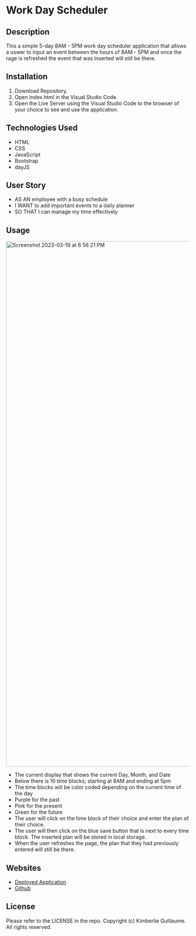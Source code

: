 # Work Day Scheduler 

## Description
This a simple 5-day 8AM - 5PM work day scheduler application that allows a uswer to input an event between the hours of 8AM - 5PM and once the rage is refreshed the event that was inserted will still be there. 

## Installation
1. Download Repository. 
2. Open index.html in the Visual Studio Code. 
3. Open the Live Server using the Visual Studio Code to the browser of your choice to see and use the application.

## Technologies Used 
- HTML
- CSS
- JavaScript
- Bootstrap
- dayJS

## User Story 

- AS AN employee with a busy schedule
- I WANT to add important events to a daily planner
- SO THAT I can manage my time effectively 

## Usage

<img width="1435" alt="Screenshot 2023-03-19 at 6 56 21 PM" src="https://user-images.githubusercontent.com/96274023/226214969-4c19922f-4c87-484c-8f02-205404dbb5d4.png">


- The current display that shows the current Day, Month, and Date
- Below there is 10 time blocks; starting at 8AM and ending at 5pm
- The time blocks will be color coded depending on the current time of the day
- Purple for the past
- Pink for the present
- Green for the future
- The user will click on the time block of their choice and enter the plan of their choice. 
- The user will then click on the blue save button that is next to every time block. The inserted plan will be stored in local storage. 
- When the user refreshes the page, the plan that they had previously entered will still be there. 

 ## Websites

- [Deployed Application](https://kimberlie901.github.io/Work_Day_Scheduler/)
- [Github](https://github.com/kimberlie901/Work_Day_Scheduler)

## License 

Please refer to the LICENSE in the repo. Copyright (c) Kimberlie Guillaume. All rights reserved. 
